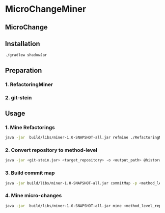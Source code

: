 # MicroChangeMiner

## MicroChange


## Installation
```bash
./gradlew shadowJar
```

## Preparation
### 1. RefactoringMiner
### 2. git-stein

## Usage
### 1. Mine Refactorings
```bash
java -jar  build/libs/miner-1.0-SNAPSHOT-all.jar refmine ./RefactoringMiner-3.0.4/bin <target_repository>
```
### 2. Convert repository to method-level
```bash
java -jar <git-stein.jar> <target_repository> -o <output_path> @historage-jdt --no-original --no-classes --no-fields --parsable --mapping
```

### 3. Build commit map
```bash
java -jar build/libs/miner-1.0-SNAPSHOT-all.jar commitMap -p <method_level_repo_git_path (target_repo/.git)> -o <commit_map_json>
```

### 4. Mine micro-changes
```bash
java -jar  build/libs/miner-1.0-SNAPSHOT-all.jar mine <method_level_repo_git_path (target_repo/.git)> <output_json_path> --csv <output_csv_path> --map <commit_map_json> --refactoring <refactoring_directory> --original <original_repo_git_path> --notCoveredPath <output_not_covered_json>
```
